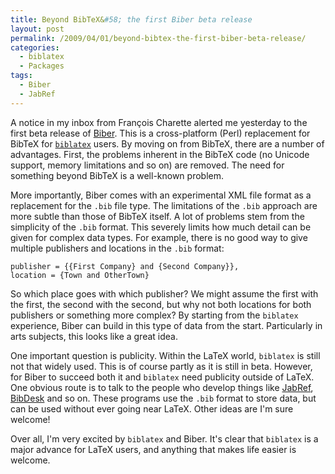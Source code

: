```yaml
---
title: Beyond BibTeX&#58; the first Biber beta release
layout: post
permalink: /2009/04/01/beyond-bibtex-the-first-biber-beta-release/
categories:
  - biblatex
  - Packages
tags:
  - Biber
  - JabRef
---
```

A notice in my inbox from François Charette alerted me yesterday to the first beta release of [Biber](http://biblatex-biber.sourceforge.net/). This is a cross-platform (Perl) replacement for BibTeX for [`biblatex`](https://ctan.org/pkg/biblatex) users. By moving on from BibTeX, there are a number of advantages. First, the problems inherent in the BibTeX code (no Unicode support, memory limitations and so on) are removed. The need for something beyond BibTeX is a well-known problem.

More importantly, Biber comes with an experimental XML file format as a replacement for the `.bib` file type. The limitations of the `.bib` approach are more subtle than those of BibTeX itself. A lot of problems stem from the simplicity of the `.bib` format. This severely limits how much detail can be given for complex data types. For example, there is no good way to give multiple publishers and locations in the `.bib` format:

<!-- {% raw %} -->
```
publisher = {{First Company} and {Second Company}},
location = {Town and OtherTown}
```
<!-- {% endraw %} -->

So which place goes with which publisher? We might assume the first with the first, the second with the second, but why not both locations for both publishers or something more complex? By starting from the `biblatex` experience, Biber can build in this type of data from the start. Particularly in arts subjects, this looks like a great idea.

One important question is publicity. Within the LaTeX world, `biblatex` is still not that widely used. This is of course partly as it is still in beta. However, for Biber to succeed both it and `biblatex` need publicity outside of LaTeX. One obvious route is to talk to the people who develop things like [JabRef](http://jabref.sourceforge.net/), [BibDesk](http://bibdesk.sourceforge.net/) and so on. These programs use the `.bib` format to store data, but can be used without ever going near LaTeX. Other ideas are I'm sure welcome!

Over all, I'm very excited by `biblatex` and Biber. It's clear that `biblatex` is a major advance for LaTeX users, and anything that makes life easier is welcome.
